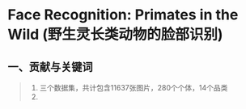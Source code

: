 # Face Recognition: Primates in the Wild (野生灵长类动物的脸部识别)



## 一、贡献与关键词

> 1. 三个数据集，共计包含11637张图片，280个个体，14个品类
> 2. ​

